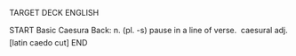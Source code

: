 TARGET DECK
ENGLISH

START
Basic
Caesura
Back: n. (pl. -s) pause in a line of verse.  caesural adj. [latin caedo cut]
END

